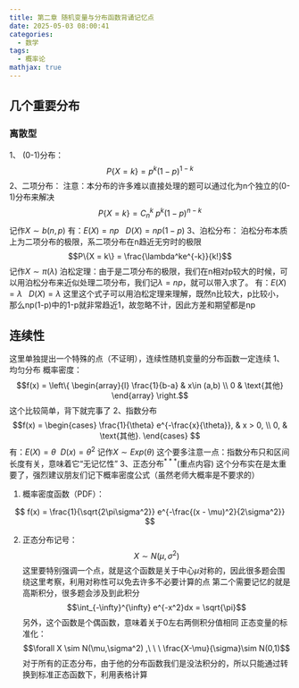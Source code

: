 ```yaml
---
title: 第二章 随机变量与分布函数背诵记忆点
date: 2025-05-03 08:00:41
categories:
  - 数学
tags:
  - 概率论
mathjax: true
---
```


## 几个重要分布

### 离散型
1、 (0-1)分布：$$P\{X = k\} = p^k(1-p)^{1-k}$$
2、二项分布：
注意：本分布的许多难以直接处理的题可以通过化为n个独立的(0-1)分布来解决
$$P\{X = k\} = C_n^k\ p^k(1-p)^{n-k}$$
记作$X\sim b(n,p)$
有：$E(X) = np\ \ \ D(X) = np(1-p)$
3、泊松分布：
泊松分布本质上为二项分布的极限，系二项分布在n趋近无穷时的极限
$$P\{X = k\} = \frac{\lambda^ke^{-k}}{k!}$$
记作$X\sim \pi(\lambda)$
泊松定理：由于是二项分布的极限，我们在n相对p较大的时候，可以用泊松分布来近似处理二项分布，我们记$\lambda = np$，就可以带入求了。
有：$E(X) = \lambda\ \ \ D(X) = \lambda$ 这里这个式子可以用泊松定理来理解，既然n比较大，p比较小，那么np(1-p)中的1-p就非常趋近1，故忽略不计，因此方差和期望都是np
## 连续性
这里单独提出一个特殊的点（不证明），连续性随机变量的分布函数一定连续
1、均匀分布
概率密度：$$f(x) = \left\{ \begin{array}{l} \frac{1}{b-a} & x\in (a,b)  \\ 0 & \text{其他} \end{array} \right.$$ 这个比较简单，背下就完事了
2、指数分布
$$f(x) =
\begin{cases} 
\frac{1}{\theta} e^{-\frac{x}{\theta}}, & x > 0, \\
0, & \text{其他}.
\end{cases}
$$
有：$E(X) = \theta \ \ D(x) = \theta^2$ 记作$X\sim Exp(\theta)$
这个要多注意一点：指数分布只和区间长度有关，意味着它“无记忆性”
3、$\text{正态分布}^{***}$(重点内容)
这个分布实在是太重要了，强烈建议朋友们记下概率密度公式（虽然老师大概率是不要求的）
1. 概率密度函数（PDF）：

$$
f(x) = \frac{1}{\sqrt{2\pi\sigma^2}} e^{-\frac{(x - \mu)^2}{2\sigma^2}}
$$

2. 正态分布记号：
$$
X \sim {N}(\mu, \sigma^2)
$$
这里要特别强调一个点，就是这个函数是关于中心$\mu$对称的，因此很多题会围绕这里考察，利用对称性可以免去许多不必要计算的点
第二个需要记忆的就是高斯积分，很多题会涉及到此积分
$$\int_{-\infty}^{\infty} e^{-x^2}dx = \sqrt{\pi}$$
另外，这个函数是个偶函数，意味着关于0左右两侧积分值相同
正态变量的标准化：
$$\forall X \sim N(\mu,\sigma^2) ,\ \ \ \frac{X-\mu}{\sigma}\sim N(0,1)$$
对于所有的正态分布，由于他的分布函数我们是没法积分的，所以只能通过转换到标准正态函数下，利用表格计算

